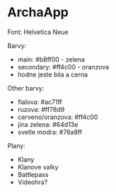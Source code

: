 # ArchaApp

Font: Helvetica Neue

Barvy:
 - main: #b8ff00 - zelena
 - secondary: #ff4c00 - oranzova
 - hodne jeste bila a cerna

Other barvy:
 - fialova: #ac71ff
 - ruzova: #ff78d9
 - cerveno/oranzova: #ff4c00
 - jina zelena: #64d13e
 - svetle modra: #76a8ff

Plany:
 - Klany
 - Klanove valky
 - Battlepass
 - Videohra?
